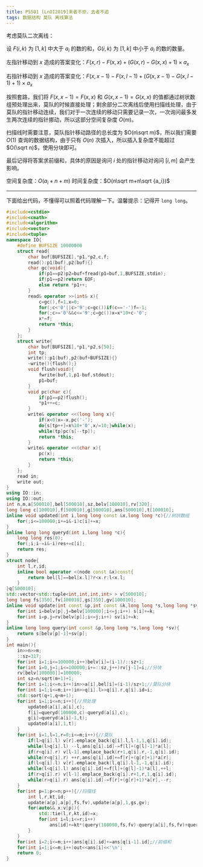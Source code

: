 ```yaml
---
title: P5501 [LnOI2019]来者不拒，去者不追
tags: 数据结构 莫队 离线算法
---
```


考虑莫队二次离线：

设 $F(i,k)$ 为 $[1,k]$ 中大于 $a_i$ 的数的和，$G(i,k)$ 为 $[1,k]$ 中小于 $a_i$ 的数的数量。

左指针移动到 $x$ 造成的答案变化：$F(x,r)-F(x,x)+(G(x,r)-G(x,x)+1)\times a_x$

右指针移动到 $x$ 造成的答案变化：$F(x,x-1)-F(x,l-1)+(G(x,x-1)-G(x,l-1)+1)\times a_x$ 

按照套路，我们将 $F(x,x-1)=F(x,x)$ 和 $G(x,x-1)=G(x,x)$ 的值都通过树状数组预处理出来，莫队的时候直接处理；剩余部分二次离线后使用扫描线处理，由于莫队的指针移动连续，我们对于一次连续的移动只需要记录一次，一次询问最多发生两次连续的指针挪动，所以这部分空间复杂度 $O(m)$。

扫描线时需要注意，莫队指针移动路径的总长度为 $O(n\sqrt m)$，所以我们需要 $O(1)$ 查询的数据结构，由于只有 $O(n)$ 次插入，所以插入复杂度不能超过 $O(\sqrt n)$，使用分块即可。

最后记得将答案求前缀和，具体的原因是询问 $i$ 处的指针移动对询问 $[i,m]$ 会产生影响。

空间复杂度：$O(a_i+n+m)$ 时间复杂度：$O(n\sqrt m+n\sqrt {a_i})$ 

---

下面给出代码，不懂得可以照着代码理解一下。温馨提示：记得开 `long long`。

```cpp
#include<cstdio>
#include<cmath>
#include<algorithm>
#include<vector>
#include<tuple>
namespace IO{
	#define BUFSIZE 10000000
	struct read{
		char buf[BUFSIZE],*p1,*p2,c,f;
		read():p1(buf),p2(buf){}
		char gc(void){
			if(p1==p2)p2=buf+fread(p1=buf,1,BUFSIZE,stdin);
			if(p1==p2)return EOF;
			else return *p1++;
		}
		read& operator >>(int& x){
			c=gc(),f=1,x=0;
			for(;c<'0'||c>'9';c=gc())if(c=='-')f=-1;
			for(;c>='0'&&c<='9';c=gc())x=x*10+c-'0';
			x*=f;
			return *this;
		}
	};
	struct write{
		char buf[BUFSIZE],*p1,*p2,s[50];
		int tp;
		write():p1(buf),p2(buf+BUFSIZE){}
		~write(){flush();}
		void flush(void){
			fwrite(buf,1,p1-buf,stdout);
			p1=buf;
		}
		void pc(char c){
			if(p1==p2)flush();
			*p1++=c;
		}
		write& operator <<(long long x){
			if(x<0)x=-x,pc('-');
			do{s[tp++]=x%10+'0',x/=10;}while(x);
			while(tp)pc(s[--tp]);
			return *this;
		}
		write& operator <<(char x){
			pc(x);
			return *this;
		}
	};
	read in;
	write out;
}
using IO::in;
using IO::out;
int n,m,a[500010],bel[500010],sz,belv[100010],rv[320];
long long c[100010],f[500010],g[500010],ans[500010],t[100010];
inline void updated(int i,long long const &x,long long *c){//树状数组
	for(;i<=100000;i+=i&-i)c[i]+=x;
}
inline long long queryd(int i,long long *c){
	long long res(0);
	for(;i;i-=i&-i)res+=c[i];
	return res;
}
struct node{
	int l,r,id;
	inline bool operator <(node const &x)const{
		return bel[l]==bel[x.l]?r<x.r:l<x.l;
	}
}q[500010];
std::vector<std::tuple<int,int,int,int> > v[500010];
long long fs[350],fv[100010],gs[350],gv[100010];
inline void update(int const &p,int const &k,long long *s,long long *sv){//分块
	for(int i=belv[p],j=belv[100000];i<=j;i++) s[i]+=k;
	for(int i=p,j=rv[belv[p]];i<=j;i++) sv[i]+=k;
}
inline long long query(int const &p,long long *s,long long *sv){
	return s[belv[p]-1]+sv[p];
}
int main(){
	in>>n>>m;
	::sz=317;
	for(int i=1;i<=100000;i++)belv[i]=(i-1)/::sz+1;
	for(int i=0,j=1;i<=100000;i+=::sz,j++)rv[j-1]=i;//分块
	rv[belv[100000]]=100000;
	int sz=n/sqrt(m+1)+1;
	for(int i=1;i<=n;i++)in>>a[i],bel[i]=(i-1)/sz+1;//莫队分块
	for(int i=1;i<=m;i++)in>>q[i].l>>q[i].r,q[i].id=i;
	std::sort(q+1,q+m+1);
	for(int i=1;i<=n;i++){//预处理
		updated(a[i],a[i],c);
		f[i]=queryd(100000,c)-queryd(a[i],c);
		g[i]=queryd(a[i]-1,t);
		updated(a[i],1,t);
	}
	for(int i=1,l=1,r=0;i<=m;i++){//莫队
		if(l>q[i].l) v[r].emplace_back(q[i].l,l-1,1,q[i].id);
		while(l>q[i].l) --l,ans[q[i].id]-=f[l]+(g[l]-1)*a[l];
		if(r<q[i].r) v[l-1].emplace_back(r+1,q[i].r,-1,q[i].id);
		while(r<q[i].r)	++r,ans[q[i].id]+=f[r]+(g[r]+1)*a[r];
		if(l<q[i].l) v[r].emplace_back(l,q[i].l-1,-1,q[i].id);
		while(l<q[i].l) ans[q[i].id]+=f[l]+(g[l]-1)*a[l],++l;
		if(r>q[i].r) v[l-1].emplace_back(q[i].r+1,r,1,q[i].id);
		while(r>q[i].r) ans[q[i].id]-=f[r]+(g[r]+1)*a[r],--r;
	}
	for(int p=1;p<=n;p++){//扫描线
		int l,r,kt,id;
		update(a[p],a[p],fs,fv),update(a[p],1,gs,gv);
		for(auto&& x:v[p]){
			std::tie(l,r,kt,id)=x;
			for(int i=l;i<=r;i++)
				ans[id]+=kt*(query(100000,fs,fv)-query(a[i],fs,fv)+query(a[i]-1,gs,gv)*a[i]);
		}
	}
	for(int i=2;i<=m;i++)ans[q[i].id]+=ans[q[i-1].id];//前缀和
	for(int i=1;i<=m;i++)out<<ans[i]<<'\n';
	return 0;
}
```

